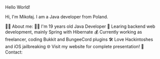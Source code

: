 Hello World! 

Hi, I'm Mikołaj. I am a Java developer from Poland.



👨‍💼 About me:
👨‍💻 I'm 19 years old Java Developer
📖 Learing backend web development, mainly Spring with Hibernate
💰 Currently working as freelancer, coding Bukkit and BungeeCord plugins
🛠️ Love Hackintoshes and iOS jailbreaking
🌐 Visit my website for complete presentation!
📨 Contact:

<!---
Koral16/Koral16 is a ✨ special ✨ repository because its `README.md` (this file) appears on your GitHub profile.
You can click the Preview link to take a look at your changes.
--->

